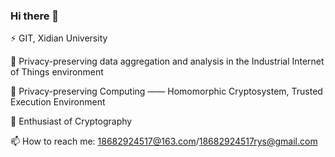 ### Hi there 👋

<!--
**blank-vax/blank-vax** is a ✨ _special_ ✨ repository because its `README.md` (this file) appears on your GitHub profile.

Here are some ideas to get you started:

- 🔭 I’m currently working on privacy-preserving data aggregation and data analysis in the industrial
- 🌱 I’m currently learning ...
- 👯 I’m looking to collaborate on ...
- 🤔 I’m looking for help with ...
- 💬 Ask me about ...
- 📫 How to reach me: Here
- 😄 Pronouns: ...
- ⚡ Fun fact: ...
-->

⚡ GIT, Xidian University

🌱 Privacy-preserving data aggregation and analysis in the Industrial Internet of Things environment

🔭 Privacy-preserving Computing —— Homomorphic Cryptosystem, Trusted Execution Environment

🤔 Enthusiast of Cryptography

📫 How to reach me: 18682924517@163.com/18682924517rys@gmail.com
